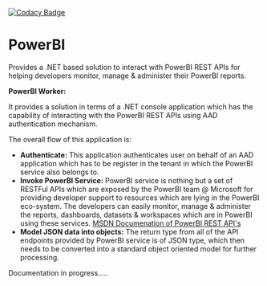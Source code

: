 [![Codacy Badge](https://api.codacy.com/project/badge/Grade/cbf25798498b45ae87d5730315a51ab6)](https://www.codacy.com/manual/nitinsapru01/PowerBI?utm_source=github.com&amp;utm_medium=referral&amp;utm_content=saprunitin/PowerBI&amp;utm_campaign=Badge_Grade)

# PowerBI
Provides a .NET based solution to interact with PowerBI REST APIs for helping developers monitor, manage &amp; administer their PowerBI reports.

<b>PowerBI Worker:</b>
<p>It provides a solution in terms of a .NET console application which has the capability of interacting with the PowerBI REST APIs using AAD
authentication mechanism.</p>

The overall flow of this application is:
<ul>
  <li><b>Authenticate:</b> This application authenticates user on behalf of an AAD application which has to be register in the tenant in which the PowerBI service also belongs to.</li>
  <li><b>Invoke PowerBI Service:</b> PowerBI service is nothing but a set of RESTFul APIs which are exposed by the PowerBI team @ Microsoft for providing developer support to resources which are lying in the PowerBI eco-system. The developers can easily monitor, manage & administer the reports, dashboards, datasets & workspaces which are in PowerBI using these services. <a href="https://docs.microsoft.com/en-us/rest/api/power-bi/">MSDN Documenation of PowerBI REST API's</a></li>
  <li><b>Model JSON data into objects:</b> The return type from all of the API endpoints provided by PowerBI service is of JSON type, which then needs to be converted into a standard object oriented model for further processing.</li>
</ul>

<p>Documentation in progress.....</p>
